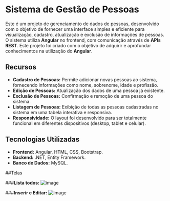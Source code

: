# Sistema de Gestão de Pessoas

Este é um projeto de gerenciamento de dados de pessoas, desenvolvido com o objetivo de fornecer uma interface simples e eficiente para visualização, cadastro, atualização e exclusão de informações de pessoas. O sistema utiliza **Angular** no frontend, com comunicação através de **APIs REST**. Este projeto foi criado com o objetivo de adquirir e aprofundar conhecimentos na utilização do **Angular**.

## Recursos
- **Cadastro de Pessoas:** Permite adicionar novas pessoas ao sistema, fornecendo informações como nome, sobrenome, idade e profissão.
- **Edição de Pessoas:** Atualização dos dados de uma pessoa já existente.
- **Exclusão de Pessoas:** Confirmação e remoção de uma pessoa do sistema.
- **Listagem de Pessoas:** Exibição de todas as pessoas cadastradas no sistema em uma tabela interativa e responsiva.
- **Responsividade:** O layout foi desenvolvido para ser totalmente funcional em diferentes dispositivos (desktop, tablet e celular).

## Tecnologias Utilizadas
- **Frontend:** Angular, HTML, CSS, Bootstrap.
- **Backend:** .NET, Entity Framework.
- **Banco de Dados:** MySQL.

##Telas

###**Lista todos:**
![image](https://github.com/user-attachments/assets/1f24b425-ada1-49da-88ab-ed6d0b7fec02)

###**Inserir e Editar:**
![image](https://github.com/user-attachments/assets/d35cc832-9c85-4e0a-b5a1-be3f8231fa25)
